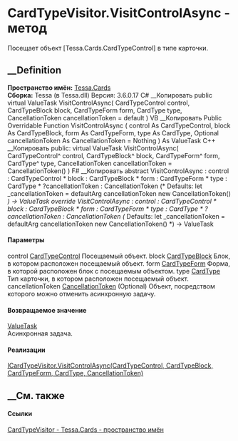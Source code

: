 # CardTypeVisitor.VisitControlAsync - метод
Посещает объект [Tessa.Cards.CardTypeControl] в типе карточки.
## __Definition
 **Пространство имён:** [Tessa.Cards](N_Tessa_Cards.htm)  
 **Сборка:** Tessa (в Tessa.dll) Версия: 3.6.0.17
C# __Копировать
     public virtual ValueTask VisitControlAsync(
    	CardTypeControl control,
    	CardTypeBlock block,
    	CardTypeForm form,
    	CardType type,
    	CancellationToken cancellationToken = default
    )
VB __Копировать
     Public Overridable Function VisitControlAsync ( 
    	control As CardTypeControl,
    	block As CardTypeBlock,
    	form As CardTypeForm,
    	type As CardType,
    	Optional cancellationToken As CancellationToken = Nothing
    ) As ValueTask
C++ __Копировать
     public:
    virtual ValueTask VisitControlAsync(
    	CardTypeControl^ control, 
    	CardTypeBlock^ block, 
    	CardTypeForm^ form, 
    	CardType^ type, 
    	CancellationToken cancellationToken = CancellationToken()
    )
F# __Копировать
     abstract VisitControlAsync : 
            control : CardTypeControl * 
            block : CardTypeBlock * 
            form : CardTypeForm * 
            type : CardType * 
            ?cancellationToken : CancellationToken 
    (* Defaults:
            let _cancellationToken = defaultArg cancellationToken new CancellationToken()
    *)
    -> ValueTask 
    override VisitControlAsync : 
            control : CardTypeControl * 
            block : CardTypeBlock * 
            form : CardTypeForm * 
            type : CardType * 
            ?cancellationToken : CancellationToken 
    (* Defaults:
            let _cancellationToken = defaultArg cancellationToken new CancellationToken()
    *)
    -> ValueTask 
#### Параметры
control [CardTypeControl](T_Tessa_Cards_CardTypeControl.htm)
    Посещаемый объект.
block [CardTypeBlock](T_Tessa_Cards_CardTypeBlock.htm)
    Блок, в котором расположен посещаемый объект.
form [CardTypeForm](T_Tessa_Cards_CardTypeForm.htm)
    Форма, в которой расположен блок с посещаемым объектом.
type [CardType](T_Tessa_Cards_CardType.htm)
    Тип карточки, в котором расположен посещаемый объект.
cancellationToken
[CancellationToken](https://learn.microsoft.com/dotnet/api/system.threading.cancellationtoken)
(Optional)
    Объект, посредством которого можно отменить асинхронную задачу.
#### Возвращаемое значение
[ValueTask](https://learn.microsoft.com/dotnet/api/system.threading.tasks.valuetask)  
Асинхронная задача.
#### Реализации
[ICardTypeVisitor.VisitControlAsync(CardTypeControl, CardTypeBlock,
CardTypeForm, CardType,
CancellationToken)](M_Tessa_Cards_ICardTypeVisitor_VisitControlAsync.htm)  
##  __См. также
#### Ссылки
[CardTypeVisitor - ](T_Tessa_Cards_CardTypeVisitor.htm)
[Tessa.Cards - пространство имён](N_Tessa_Cards.htm)

